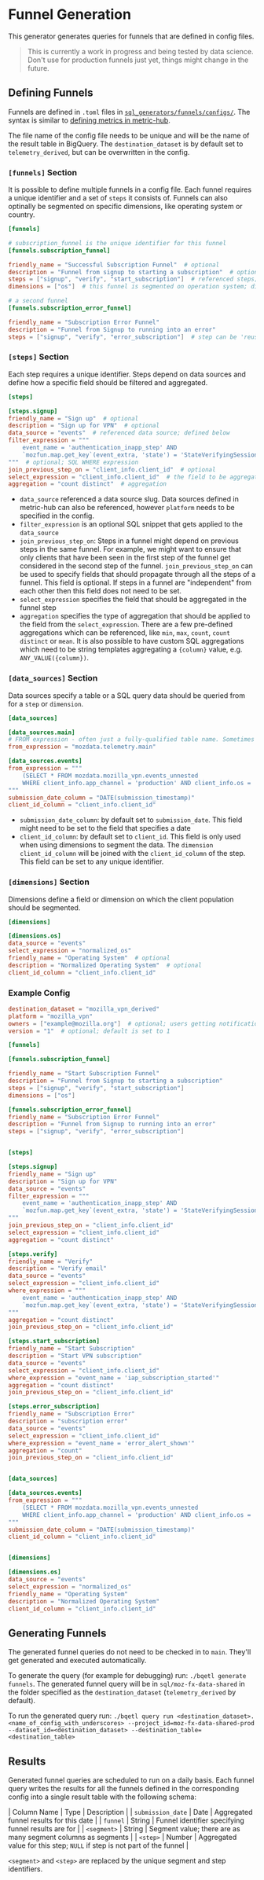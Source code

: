 # Funnel Generation

This generator generates queries for funnels that are defined in config files.

> This is currently a work in progress and being tested by data science. Don't use for production funnels just yet, things might change in the future.

## Defining Funnels

Funnels are defined in `.toml` files in [`sql_generators/funnels/configs/`](https://github.com/mozilla/bigquery-etl/tree/main/sql_generators/funnels/configs/). The syntax is similar to [defining metrics in metric-hub](https://docs.telemetry.mozilla.org/concepts/metric_hub.html).

The file name of the config file needs to be unique and will be the name of the result table in BigQuery.
The `destination_dataset` is by default set to `telemetry_derived`, but can be overwritten in the config.

### `[funnels]` Section

It is possible to define multiple funnels in a config file. Each funnel requires a unique identifier and a set of `steps` it consists of. 
Funnels can also optinally be segmented on specific dimensions, like operating system or country.

```toml
[funnels]

# subscription_funnel is the unique identifier for this funnel
[funnels.subscription_funnel]

friendly_name = "Successful Subscription Funnel"  # optional
description = "Funnel from signup to starting a subscription"  # optional
steps = ["signup", "verify", "start_subscription"]  # referenced steps; defined below
dimensions = ["os"]  # this funnel is segmented on operation system; dimensions are defined below

# a second funnel
[funnels.subscription_error_funnel]

friendly_name = "Subscription Error Funnel"
description = "Funnel from Signup to running into an error"
steps = ["signup", "verify", "error_subscription"]  # step can be 'reused' and referenced across multiple funnels
```

### `[steps]` Section

Each step requires a unique identifier. Steps depend on data sources and define how a specific field should be filtered and aggregated.

```toml
[steps]

[steps.signup]
friendly_name = "Sign up"  # optional
description = "Sign up for VPN"  # optional
data_source = "events"  # referenced data source; defined below
filter_expression = """
    event_name = 'authentication_inapp_step' AND
    `mozfun.map.get_key`(event_extra, 'state') = 'StateVerifyingSessionEmailCode'
"""  # optional; SQL WHERE expression
join_previous_step_on = "client_info.client_id"  # optional
select_expression = "client_info.client_id"  # the field to be aggregated
aggregation = "count distinct"  # aggregation
```

* `data_source` referenced a data source slug. Data sources defined in metric-hub can also be referenced, however `platform` needs to be specified in the config.
* `filter_expression` is an optional SQL snippet that gets applied to the `data_source`
* `join_previous_step_on`: Steps in a funnel might depend on previous steps in the same funnel. For example, we might want to ensure that only clients that have been seen in the first step of the funnel get considered in the second step of the funnel. `join_previous_step_on` can be used to specify fields that should propagate through all the steps of a funnel. This field is optional. If steps in a funnel are "independent" from each other then this field does not need to be set.
* `select_expression` specifies the field that should be aggregated in the funnel step
* `aggregation` specifies the type of aggregation that should be applied to the field from the `select_expression`. There are a few pre-defined aggregations which can be referenced, like `min`, `max`, `count`, `count distinct` or `mean`. It is also possible to have custom SQL aggregations which need to be string templates aggregating a `{column}` value, e.g. `ANY_VALUE({column})`.

### `[data_sources]` Section

Data sources specify a table or a SQL query data should be queried from for a `step` or `dimension`.

```toml
[data_sources]

[data_sources.main]
# FROM expression - often just a fully-qualified table name. Sometimes a subquery.
from_expression = "mozdata.telemetry.main"

[data_sources.events]
from_expression = """
    (SELECT * FROM mozdata.mozilla_vpn.events_unnested
    WHERE client_info.app_channel = 'production' AND client_info.os = 'iOS')
"""
submission_date_column = "DATE(submission_timestamp)"
client_id_column = "client_info.client_id"
```

* `submission_date_column`: by default set to `submission_date`. This field might need to be set to the field that specifies a date
* `client_id_column`: by default set to `client_id`. This field is only used when using dimensions to segment the data. The `dimension` `client_id_column` will be joined with the `client_id_column` of the step. This field can be set to any unique identifier.

### `[dimensions]` Section

Dimensions define a field or dimension on which the client population should be segmented.

```toml
[dimensions]

[dimensions.os]
data_source = "events"
select_expression = "normalized_os"
friendly_name = "Operating System"  # optional
description = "Normalized Operating System"  # optional
client_id_column = "client_info.client_id"
```

### Example Config

```toml
destination_dataset = "mozilla_vpn_derived"
platform = "mozilla_vpn"
owners = ["example@mozilla.org"]  # optional; users getting notification if funnel run fails
version = "1"  # optional; default is set to 1

[funnels]

[funnels.subscription_funnel]

friendly_name = "Start Subscription Funnel"
description = "Funnel from Signup to starting a subscription"
steps = ["signup", "verify", "start_subscription"]
dimensions = ["os"]

[funnels.subscription_error_funnel]
friendly_name = "Subscription Error Funnel"
description = "Funnel from Signup to running into an error"
steps = ["signup", "verify", "error_subscription"]


[steps]

[steps.signup]
friendly_name = "Sign up"
description = "Sign up for VPN"
data_source = "events"
filter_expression = """
    event_name = 'authentication_inapp_step' AND
    `mozfun.map.get_key`(event_extra, 'state') = 'StateVerifyingSessionEmailCode'
"""
join_previous_step_on = "client_info.client_id"
select_expression = "client_info.client_id"
aggregation = "count distinct"

[steps.verify]
friendly_name = "Verify"
description = "Verify email"
data_source = "events"
select_expression = "client_info.client_id"
where_expression = """
    event_name = 'authentication_inapp_step' AND
    `mozfun.map.get_key`(event_extra, 'state') = 'StateVerifyingSessionEmailCode'
"""
aggregation = "count distinct"
join_previous_step_on = "client_info.client_id"

[steps.start_subscription]
friendly_name = "Start Subscription"
description = "Start VPN subscription"
data_source = "events"
select_expression = "client_info.client_id"
where_expression = "event_name = 'iap_subscription_started'"
aggregation = "count distinct"
join_previous_step_on = "client_info.client_id"

[steps.error_subscription]
friendly_name = "Subscription Error"
description = "subscription error"
data_source = "events"
select_expression = "client_info.client_id"
where_expression = "event_name = 'error_alert_shown'"
aggregation = "count"
join_previous_step_on = "client_info.client_id"


[data_sources]

[data_sources.events]
from_expression = """
    (SELECT * FROM mozdata.mozilla_vpn.events_unnested
    WHERE client_info.app_channel = 'production' AND client_info.os = 'iOS')
"""
submission_date_column = "DATE(submission_timestamp)"
client_id_column = "client_info.client_id"


[dimensions]

[dimensions.os]
data_source = "events"
select_expression = "normalized_os"
friendly_name = "Operating System"
description = "Normalized Operating System"
client_id_column = "client_info.client_id"
```

## Generating Funnels

The generated funnel queries do not need to be checked in to `main`. They'll get generated and executed automatically.

To generate the query (for example for debugging) run: `./bqetl generate funnels`. The generated funnel query will be in `sql/moz-fx-data-shared` in the folder specified as the `destination_dataset` (`telemetry_derived` by default).

To run the generated query run: `./bqetl query run <destination_dataset>.<name_of_config_with_underscores> --project_id=moz-fx-data-shared-prod --dataset_id=<destination_dataset> --destination_table=<destination_table>`

## Results

Generated funnel queries are scheduled to run on a daily basis. Each funnel query writes the results for all the funnels defined in the corresponding config into a single result table with the following schema:

| Column Name       | Type             | Description                                                              |
| `submission_date` | Date             | Aggregated funnel results for this date                                  |
| `funnel`          | String           | Funnel identifier specifying funnel results are for                      |
| `<segment>`       | String           | Segment value; there are as many segment columns as segments             |
| `<step>`          | Number           | Aggregated value for this step; `NULL` if step is not part of the funnel |

`<segment>` and `<step>` are replaced by the unique segment and step identifiers.
